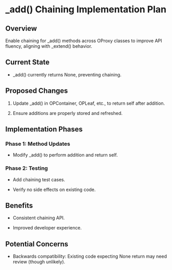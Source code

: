 # _add() Chaining Implementation Plan

## Overview

Enable chaining for _add() methods across OProxy classes to improve API fluency, aligning with _extend() behavior.

## Current State

- _add() currently returns None, preventing chaining.

## Proposed Changes

1. Update _add() in OPContainer, OPLeaf, etc., to return self after addition.

2. Ensure additions are properly stored and refreshed.

## Implementation Phases

### Phase 1: Method Updates

- Modify _add() to perform addition and return self.

### Phase 2: Testing

- Add chaining test cases.

- Verify no side effects on existing code.

## Benefits

- Consistent chaining API.

- Improved developer experience.

## Potential Concerns

- Backwards compatibility: Existing code expecting None return may need review (though unlikely).
